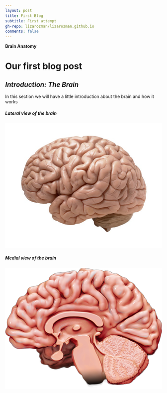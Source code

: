 ```yaml
---
layout: post
title: First Blog
subtitle: First attempt
gh-repo: lizarozman/lizarozman.github.io
comments: false
---
```


**Brain Anatomy**

# Our first blog post
## _Introduction: The Brain_

In this section we will have a little introduction about the brain and how it works

##### Lateral view of the brain
![Lateral](/assets/img/brain1.jpg) 
            
##### Medial view of the brain
![Medial](/assets/img/brain-medial-lazy.png)           

